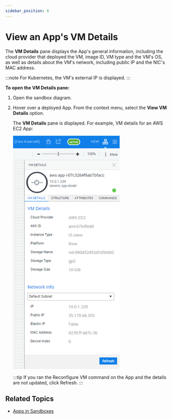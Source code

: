 ```yaml
---
sidebar_position: 6
---
```


# View an App's VM Details

The **VM Details** pane displays the App's general information, including the cloud provider that deployed the VM, image ID, VM type and the VM's OS, as well as details about the VM's network, including public IP and the NIC's MAC address.

:::note
For Kubernetes, the VM's external IP is displayed.
:::

**To open the VM Details pane:**

1. Open the sandbox diagram.
2. Hover over a deployed App. From the context menu, select the **View VM Details** option.
    
    The **VM Details** pane is displayed. For example, VM details for an AWS EC2 App:
    
    ![](/Images/CloudShell-Portal/Lab-Management/Reservations/VMDetailsPane.png)
    
    :::tip
    If you ran the Reconfigure VM command on the App and the details are not updated, click Refresh.
    :::
    

## Related Topics

- [Apps in Sandboxes](../../../../portal/sandboxes/workspace/apps)